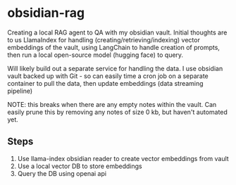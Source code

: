 # obsidian-rag

Creating a local RAG agent to QA with my obsidian vault. Initial thoughts are to us LlamaIndex for handling (creating/retrieving/indexing) vector embeddings of the vault, using LangChain to handle creation of prompts, then run a local open-source model (hugging face) to query.

Will likely build out a separate service for handling the data. I use obsidian vault backed up with Git - so can easily time a cron job on a separate container to pull the data, then update embeddings (data streaming pipeline)

NOTE: this breaks when there are any empty notes within the vault. Can easily prune this by removing any notes of size 0 kb, but haven't automated yet.

## Steps

1. Use llama-index obsidian reader to create vector embeddings from vault
2. Use a local vector DB to store embeddings
3. Query the DB using openai api
